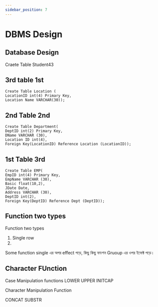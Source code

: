 ```yaml
---
sidebar_position: 7
---
```


# DBMS Design

## Database Design

Craete Table Student43

## 3rd table 1st

```
Create Table Location (
LocationID int(4) Primary Key,
Location Name VARCHAR(30));
```

## 2nd Table 2nd

```
Create Table Department(
DeptID int(2) Primary Key,
DName VARCHAR (30),
Location ID int(4),
Foreign Key(LocationID) Reference Location (LocationID));

```

## 1st Table 3rd

```
Create Table EMP(
EmpID int(4) Primary Key,
EmpName VARCHAR (30),
Basic float(10,2),
JDate Date,
Address VARCHAR (30),
DeptID int(2),
Foreign Key(DeptID) Reference Dept (DeptID));

```

## Function two types

Function two types

1. Single row
2.

Some function single এর অপর effect পড়ে, কিছু কিছু ফাংশন Gruoup এর ওপর ইফেক্ট পড়ে।

## Character FUnction

Case Manipulation functions
LOWER
UPPER
INITCAP

Character Manipulation Function

CONCAT
SUBSTR
